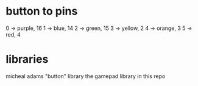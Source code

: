 # button to pins

0 -> purple, 16
1 -> blue, 14
2 -> green, 15
3 -> yellow, 2
4 -> orange, 3
5 -> red, 4


# libraries
 micheal adams "button" library
 the gamepad library in this repo
